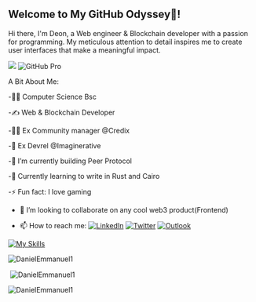 ## Welcome to My GitHub Odyssey👋!
Hi there, I'm Deon, a Web engineer & Blockchain developer with a passion for programming. My meticulous attention to detail inspires me to create user interfaces that make a meaningful impact.

[![](https://visitcount.itsvg.in/api?id=Deon&label=Profile%20Views&color=0&icon=5&pretty=false)](https://visitcount.itsvg.in)   ![GitHub Pro](https://img.shields.io/badge/GitHub-Pro-blueviolet?logo=github&logoColor=white)

A Bit About Me:

 -👨‍🎓 Computer Science Bsc
 
 -✍ Web &  Blockchain Developer
 
 -👨‍🏫 Ex Community manager @Credix
 
 -💬 Ex Devrel @Imaginerative

 -🔭 I’m currently building Peer Protocol
 
 -🌱 Currently learning to write in Rust and Cairo
 
 -⚡ Fun fact: I love gaming
 
 - 👯 I’m looking to collaborate on any cool web3 product(Frontend)

 - 📫 How to reach me:
   [![LinkedIn](https://img.shields.io/badge/LinkedIn-blue?style=flat&logo=linkedin&logoColor=white)](https://www.linkedin.com/in/emmanuel-daniel-42880012b/) [![Twitter](https://img.shields.io/badge/Twitter-blue?style=flat&logo=twitter&logoColor=white)](https://x.com/Deontrm) [![Outlook](https://img.shields.io/badge/Email-blue?style=flat&logo=microsoft-outlook&logoColor=white)](mailto:oluwadamilare_daniel@outlook.com)

  [![My Skills](https://skillicons.dev/icons?i=js,html,css,react,next,tailwindcss,bootstrap,scss,vue)](https://skillicons.dev)

  <p><img align="center" src="https://github-readme-streak-stats.herokuapp.com/?user=DanielEmmanuel1&theme=tokyonight" alt="DanielEmmanuel1" /></p>

  <p>&nbsp;<img align="center" src="https://github-readme-stats.vercel.app/api?username=DanielEmmanuel1&show_icons=true&locale=en&theme=tokyonight&include_all_commits=true&count_private=true" alt="DanielEmmanuel1" /></p> 

<p><img align="left" src="https://github-readme-stats.vercel.app/api/top-langs?username=DanielEmmanuel1&show_icons=true&locale=en&layout=compact&theme=tokyonight&hide=html,css&langs_count=10&exclude_repo=github-readme-stats,anuraghazra.github.io" alt="DanielEmmanuel1" /></p>
